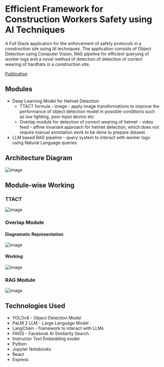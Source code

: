 # Efficient Framework for Construction Workers Safety using AI Techniques
A Full Stack application for the enforcement of safety protocols in a construction site using AI techniques. The application consists of Object Detection using Computer Vision, RAG pipeline for efficient querying of worker logs and a novel method of detection of detection of correct wearing of hardhats in a construction site.

[Publication](https://ieeexplore.ieee.org/document/10835085)
     
## Modules
- Deep Learning Model for Helmet Detection
     - TTACT formula - image - apply image transformations to improve the performance of object detection model in possible conditions such as low lighting, poor input device etc
     - Overlap module for detection of correct wearing of helmet - video feed - affine invariant approach for helmet detection, which does not require manual annotation work to be done to prepare dataset.
- LLM based RAG pipeline - query system to interact with worker logs using Natural Language queries

## Architecture Diagram
![image](https://github.com/yash-seth/construction-site-safety/assets/71393551/eb61ea2e-cc4f-44f0-9134-c7a8d5d9534a)

## Module-wise Working
### TTACT
![image](https://github.com/yash-seth/construction-site-safety/assets/71393551/4199de7c-9782-475e-a755-7100a86cdb16)

### Overlap Module
#### Diagramatic Representation
![image](https://github.com/yash-seth/construction-site-safety/assets/71393551/cf64273a-3bc7-4653-9761-fdba3c8d6750)

#### Working
![image](https://github.com/yash-seth/construction-site-safety/assets/71393551/da9b341f-cc07-4263-ac53-23d043f1bb31)

### RAG Module
![image](https://github.com/yash-seth/construction-site-safety/assets/71393551/884d143a-7944-4e23-a994-d02d1ed66cdb)


## Technologies Used
- YOLOv8 - Object Detection Model
- PaLM 2 LLM - Large Language Model
- LangChain - framework to interact with LLMs
- FAISS - Facebook AI Similarity Search
- Instructor Text Embedding model
- Python
- Jupyter Notebooks
- React
- Express

